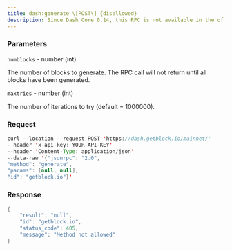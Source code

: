 ```yaml
---
title: dash:generate \[POST\] {disallowed}
description: Since Dash Core 0.14, this RPC is not available in the officialWindows/Mac binaries. The Linux binary and binaries self-compiled (withthe appropriate options) continue to support this feature. See PR #2778for additional details.Mines blocks immediately (before the RPC call returns).
---
```


### Parameters


`numblocks` - number (int)

The number of blocks to generate. The RPC call will not return until all
blocks have been generated.

`maxtries` - number (int)

The number of iterations to try (default = 1000000).

### Request

``` java
curl --location --request POST 'https://dash.getblock.io/mainnet/' 
--header 'x-api-key: YOUR-API-KEY' 
--header 'Content-Type: application/json' 
--data-raw '{"jsonrpc": "2.0",
"method": "generate",
"params": [null, null],
"id": "getblock.io"}'
```

###  Response

``` java
{
    "result": "null",
    "id": "getblock.io",
    "status_code": 405,
    "message": "Method not allowed"
}
```

